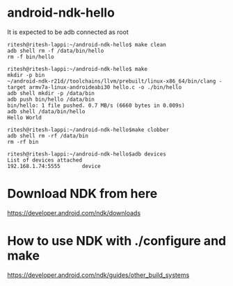 # android-ndk-hello
It is expected to be adb connected as root
```
ritesh@ritesh-lappi:~/android-ndk-hello$ make clean
adb shell rm -f /data/bin/hello
rm -f bin/hello

ritesh@ritesh-lappi:~/android-ndk-hello$ make
mkdir -p bin
~/android-ndk-r21d//toolchains/llvm/prebuilt/linux-x86_64/bin/clang -target armv7a-linux-androideabi30 hello.c -o ./bin/hello
adb shell mkdir -p /data/bin
adb push bin/hello /data/bin
bin/hello: 1 file pushed. 0.7 MB/s (6660 bytes in 0.009s)
adb shell /data/bin/hello
Hello World

ritesh@ritesh-lappi:~/android-ndk-hello$make clobber
adb shell rm -rf /data/bin
rm -rf bin

ritesh@ritesh-lappi:~/android-ndk-hello$adb devices
List of devices attached
192.168.1.74:5555       device
```

# Download NDK from here
https://developer.android.com/ndk/downloads

# How to use NDK with ./configure and make
https://developer.android.com/ndk/guides/other_build_systems
